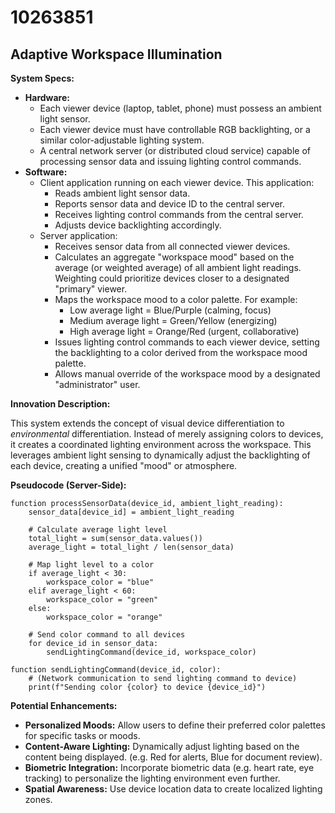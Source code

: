 # 10263851

## Adaptive Workspace Illumination

**System Specs:**

*   **Hardware:**
    *   Each viewer device (laptop, tablet, phone) must possess an ambient light sensor.
    *   Each viewer device must have controllable RGB backlighting, or a similar color-adjustable lighting system.
    *   A central network server (or distributed cloud service) capable of processing sensor data and issuing lighting control commands.
*   **Software:**
    *   Client application running on each viewer device.  This application:
        *   Reads ambient light sensor data.
        *   Reports sensor data and device ID to the central server.
        *   Receives lighting control commands from the central server.
        *   Adjusts device backlighting accordingly.
    *   Server application:
        *   Receives sensor data from all connected viewer devices.
        *   Calculates an aggregate "workspace mood" based on the average (or weighted average) of all ambient light readings.  Weighting could prioritize devices closer to a designated "primary" viewer.
        *   Maps the workspace mood to a color palette.  For example:
            *   Low average light = Blue/Purple (calming, focus)
            *   Medium average light = Green/Yellow (energizing)
            *   High average light = Orange/Red (urgent, collaborative)
        *   Issues lighting control commands to each viewer device, setting the backlighting to a color derived from the workspace mood palette.
        *   Allows manual override of the workspace mood by a designated "administrator" user.

**Innovation Description:**

This system extends the concept of visual device differentiation to *environmental* differentiation. Instead of merely assigning colors to devices, it creates a coordinated lighting environment across the workspace. This leverages ambient light sensing to dynamically adjust the backlighting of each device, creating a unified "mood" or atmosphere. 

**Pseudocode (Server-Side):**

```
function processSensorData(device_id, ambient_light_reading):
    sensor_data[device_id] = ambient_light_reading

    # Calculate average light level
    total_light = sum(sensor_data.values())
    average_light = total_light / len(sensor_data)

    # Map light level to a color
    if average_light < 30:
        workspace_color = "blue"
    elif average_light < 60:
        workspace_color = "green"
    else:
        workspace_color = "orange"

    # Send color command to all devices
    for device_id in sensor_data:
        sendLightingCommand(device_id, workspace_color)

function sendLightingCommand(device_id, color):
    # (Network communication to send lighting command to device)
    print(f"Sending color {color} to device {device_id}")
```

**Potential Enhancements:**

*   **Personalized Moods:** Allow users to define their preferred color palettes for specific tasks or moods.
*   **Content-Aware Lighting:**  Dynamically adjust lighting based on the content being displayed.  (e.g. Red for alerts, Blue for document review).
*   **Biometric Integration:** Incorporate biometric data (e.g. heart rate, eye tracking) to personalize the lighting environment even further.
*   **Spatial Awareness:**  Use device location data to create localized lighting zones.